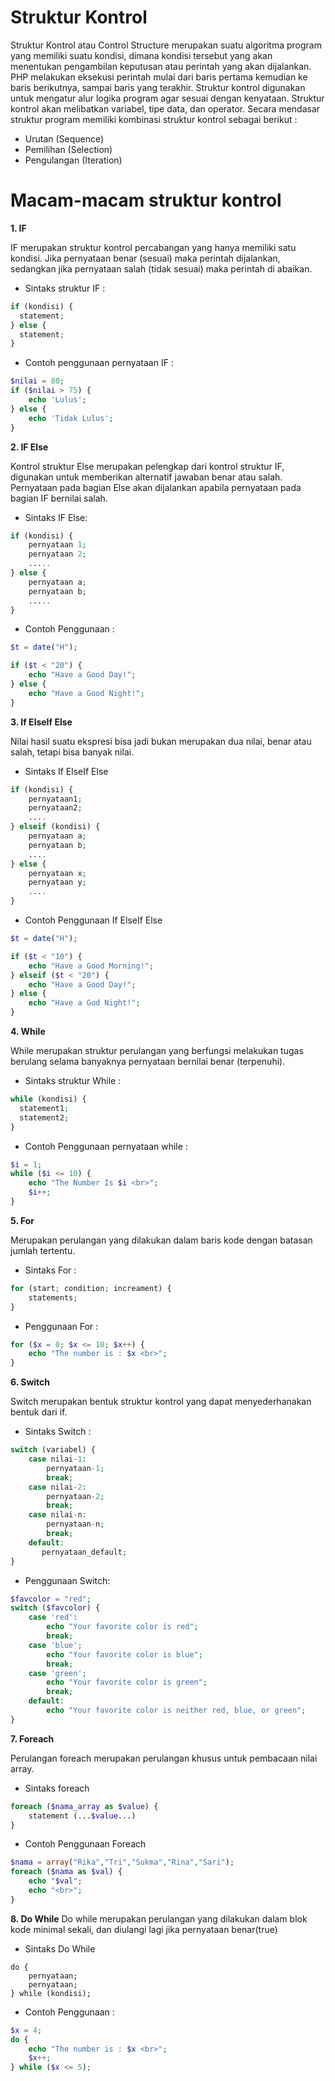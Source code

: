 # Struktur Kontrol 
Struktur Kontrol atau Control Structure merupakan suatu algoritma program yang memiliki suatu kondisi, dimana kondisi tersebut yang akan menentukan pengambilan keputusan atau perintah yang akan dijalankan.
PHP melakukan eksekusi perintah mulai dari baris pertama kemudian ke baris berikutnya, sampai baris yang terakhir. Struktur kontrol digunakan untuk mengatur alur logika program agar sesuai dengan kenyataan. Struktur kontrol akan melibatkan variabel, tipe data, dan operator. Secara mendasar struktur program memiliki kombinasi struktur kontrol sebagai berikut :
* Urutan (Sequence)
* Pemilihan (Selection)
* Pengulangan (Iteration)

# Macam-macam struktur kontrol
**1. IF**

IF merupakan struktur kontrol percabangan yang hanya memiliki satu kondisi. Jika pernyataan benar (sesuai) maka perintah dijalankan, sedangkan jika pernyataan salah (tidak sesuai) maka perintah di abaikan. 
* Sintaks struktur IF :
```php
if (kondisi) {
  statement;
} else {
  statement;
}
```
* Contoh penggunaan pernyataan IF :

```php
$nilai = 80;
if ($nilai > 75) {
    echo 'Lulus';
} else {
    echo 'Tidak Lulus';
}
```

**2. IF Else**

Kontrol struktur Else merupakan pelengkap dari kontrol struktur IF, digunakan untuk memberikan alternatif jawaban benar atau salah. Pernyataan pada bagian Else akan dijalankan apabila pernyataan pada bagian IF bernilai salah.

* Sintaks IF Else:
```php
if (kondisi) {
    pernyataan 1;
    pernyataan 2;
    .....
} else {
    pernyataan a;
    pernyataan b;
    .....
}
```

* Contoh Penggunaan : 
```php
$t = date("H");

if ($t < "20") {
    echo "Have a Good Day!";
} else {
    echo "Have a Good Night!";
}
```

**3. If ElseIf Else**

Nilai hasil suatu ekspresi bisa jadi bukan merupakan dua nilai, benar atau salah, tetapi bisa banyak nilai.
* Sintaks If ElseIf Else
```php
if (kondisi) {
    pernyataan1;
    pernyataan2;
    ....
} elseif (kondisi) {
    pernyataan a;
    pernyataan b;
    ....
} else {
    pernyataan x;
    pernyataan y;
    ....
}
```
* Contoh Penggunaan If ElseIf Else
```php
$t = date("H");

if ($t < "10") {
    echo "Have a Good Morning!";
} elseif ($t < "20") {
    echo "Have a Good Day!";
} else {
    echo "Have a God Night!";
}
```

**4. While**

While merupakan struktur perulangan yang berfungsi melakukan tugas berulang selama banyaknya pernyataan bernilai benar (terpenuhi). 
* Sintaks struktur While :
```php
while (kondisi) {
  statement1;
  statement2;
}
```
* Contoh Penggunaan pernyataan while :
```php
$i = 1;
while ($i <= 10) {
    echo "The Number Is $i <br>";
    $i++;
}
```

**5. For**

Merupakan perulangan yang dilakukan dalam baris kode dengan batasan
jumlah tertentu.
* Sintaks For : 
```php
for (start; condition; increament) {
    statements;
}
```
* Penggunaan For : 
```php
for ($x = 0; $x <= 10; $x++) {
    echo "The number is : $x <br>";
}
```
**6. Switch**

Switch merupakan bentuk struktur kontrol yang dapat menyederhanakan bentuk dari if.
* Sintaks Switch :
```php
switch (variabel) {
    case nilai-1:
        pernyataan-1;
        break;
    case nilai-2:
        pernyataan-2;
        break;
    case nilai-n:
        pernyataan-n;
        break;
    default:
       pernyataan_default;
}
```
* Penggunaan Switch:
```php
$favcolor = "red";
switch ($favcolor) {
    case 'red':
        echo "Your favorite color is red";		
        break;
    case 'blue';
        echo "Your favorite color is blue";
        break;
    case 'green';
        echo "Your favorite color is green";
        break;
    default:
        echo "Your favorite color is neither red, blue, or green";
}
```

**7. Foreach**

Perulangan foreach merupakan perulangan khusus untuk pembacaan nilai array.
* Sintaks foreach
```php
foreach ($nama_array as $value) {
    statement (...$value...)
}
```
* Contoh Penggunaan Foreach
```php
$nama = array("Rika","Tri","Sukma","Rina","Sari");
foreach ($nama as $val) {
    echo "$val";
    echo "<br>";
}
```

**8. Do While**
Do while merupakan perulangan yang dilakukan dalam blok kode minimal sekali, dan diulangi lagi jika pernyataan benar(true)

* Sintaks Do While
```sintaks
do {
    pernyataan;
    pernyataan;
} while (kondisi);
```
* Contoh Penggunaan :
```php
$x = 4;
do {
    echo "The number is : $x <br>";
    $x++;
} while ($x <= 5);
```
